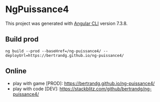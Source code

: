 # NgPuissance4

This project was generated with [Angular CLI](https://github.com/angular/angular-cli) version 7.3.8.

## Build prod

`ng build --prod --baseHref=/ng-puissance4/ --deployUrl=https://bertrandg.github.io/ng-puissance4/`

## Online

- play with game [PROD]: https://bertrandg.github.io/ng-puissance4/
- play with code [DEV]: https://stackblitz.com/github/bertrandg/ng-puissance4/
